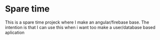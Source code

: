 # Spare time
This is a spare time projeck where I make an angular/firebase base. The intention is that I can use this when i want too make a user/database based aplication
